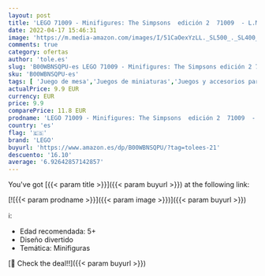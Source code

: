 ```yaml
---
layout: post
title: 'LEGO 71009 - Minifigures: The Simpsons  edición 2  71009  - L.Minifiguras Simpson edic.2  60 '
date: 2022-04-17 15:46:31
image: 'https://m.media-amazon.com/images/I/51CaOexYzLL._SL500_._SL400_.jpg'
comments: true
category: ofertas
author: 'tole.es'
slug: 'B00WBNSQPU-es LEGO 71009 - Minifigures: The Simpsons edición 2 71009 -...'
sku: 'B00WBNSQPU-es'
tags: [ 'Juego de mesa','Juegos de miniaturas','Juegos y accesorios para juegos','Juguetes','Juguetes y juegos','lego','🇪🇸', ]
actualPrice: 9.9 EUR
currency: EUR
price: 9.9
comparePrice: 11.8 EUR
prodname: 'LEGO 71009 - Minifigures: The Simpsons  edición 2  71009  - L.Minifiguras Simpson edic.2  60 '
country: 'es'
flag: '🇪🇸'
brand: 'LEGO'
buyurl: 'https://www.amazon.es/dp/B00WBNSQPU/?tag=tolees-21'
descuento: '16.10'
average: '6.92642857142857'
---
```


You've got [{{< param title >}}]({{< param buyurl >}}) at the following link:

[![{{< param prodname >}}]({{< param image >}})]({{< param buyurl >}})

ℹ️:

- Edad recomendada: 5+
- Diseño divertido
- Temática: Minifiguras

[🛒 Check the deal!!]({{< param buyurl >}})
